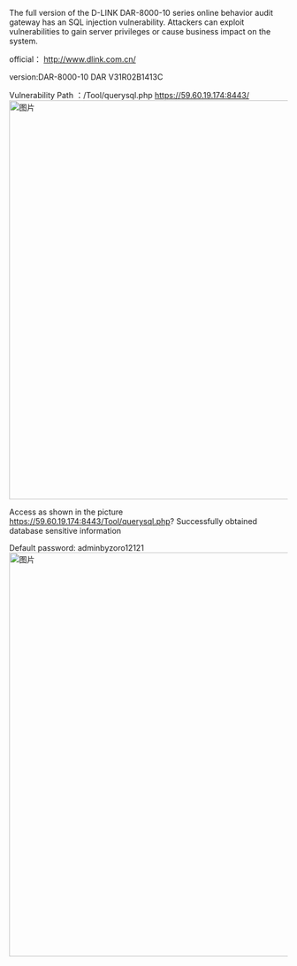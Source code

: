 The full version of the D-LINK DAR-8000-10 series online behavior audit gateway has an SQL injection vulnerability. Attackers can exploit vulnerabilities to gain server privileges or cause business impact on the system.

official： http://www.dlink.com.cn/

version:DAR-8000-10  DAR V31R02B1413C

Vulnerability Path ：/Tool/querysql.php
https://59.60.19.174:8443/
<img width="721" alt="图片" src="https://github.com/llixixi/cve/assets/144869546/f500a601-1f51-4b40-9325-7411614af6d6">



Access as shown in the picture https://59.60.19.174:8443/Tool/querysql.php? Successfully obtained database sensitive information


Default password: adminbyzoro12121
<img width="730" alt="图片" src="https://github.com/llixixi/cve/assets/144869546/30db508e-7d90-4bf1-9fb9-867a10dc6c6c">
